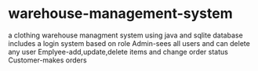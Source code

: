 # warehouse-management-system
a clothing warehouse managment system using java and sqlite database
includes a login system based on role 
Admin-sees all users and can delete any user
Emplyee-add,update,delete items and change order status
Customer-makes orders
